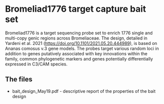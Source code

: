 # Bromeliad1776 target capture bait set

Bromeliad1776 is a target sequencing probe set to enrich 1776 single and multi-copy genic regions across Bromeliaceae. The design, detailed in Yardeni et al. 2021 (https://doi.org/10.1101/2021.05.20.444989), is based on Ananas comosus v.3 gene models. The probes target various random loci in addition to genes putatively associated with key innovations within the family, common phylogenetic markers and genes potentially differentially expressed in C3/CAM species. 

## The files
- bait_design_May19.pdf - descriptive report of the properties of the bait design

